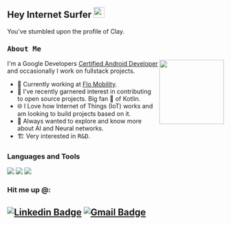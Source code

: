 ## Hey Internet Surfer  <img src="https://media.giphy.com/media/hvRJCLFzcasrR4ia7z/giphy.gif" width="25px">
You've stumbled upon the profile of Clay.
<br>

### <samp>About Me </samp>
<img align="right" src="https://s3.amazonaws.com/accredible-api-templates/1571853844708450.png" width="150" height="150"> 

I'm a Google Developers [Certified Android Developer](https://www.credential.net/295ed91c-699e-41c0-bdb0-168e0af11e9d) and occasionally I work on fullstack projects. 

- 🔨 Currently working at [Flo Mobility](https://flomobility.com/).
- 🌿 I've recently garnered interest in contributing to open source projects. Big fan 💙 of Kotlin. 
- 🌐 I Love how Internet of Things (IoT) works and am looking to build projects based on it.
- 🧠 Always wanted to explore and know more about AI and Neural networks. 
- 🏗️ Very interested in <samp>R&D</samp>.

### Languages and Tools
<img src="https://img.shields.io/badge/kotlin-%230095D5.svg?&style=for-the-badge&logo=kotlin&logoColor=white"> <img src="https://img.shields.io/badge/Java-ED8B00?style=for-the-badge&logo=java&logoColor=white"> <img src="https://img.shields.io/badge/Python-3776AB?style=for-the-badge&logo=python&logoColor=white">
<br>

### Hit me up @:
[![Linkedin Badge](https://img.shields.io/badge/-Clay%20Motupalli-blue?style=flat-square&logo=Linkedin&logoColor=white&link=https://www.linkedin.com/in/claymotupalli/)](https://www.linkedin.com/in/claymotupalli/)
[![Gmail Badge](https://img.shields.io/badge/-clay.motupalli@gmail.com-c14438?style=flat-square&logo=Gmail&logoColor=white&link=mailto:clay.motupalli@gmail.com)](mailto:clay.motupalli@gmail.com)
---
